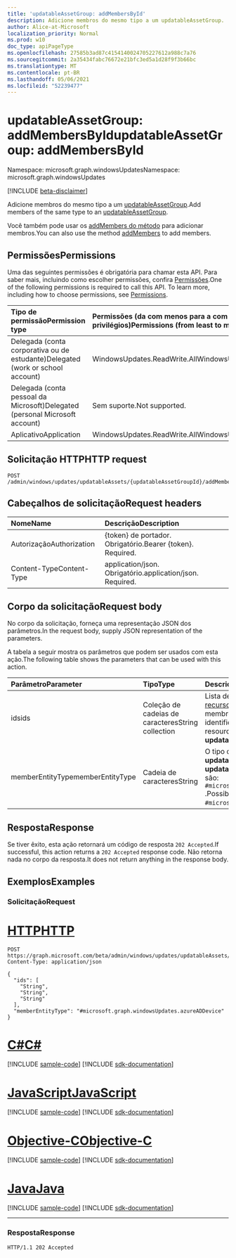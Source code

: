```yaml
---
title: 'updatableAssetGroup: addMembersById'
description: Adicione membros do mesmo tipo a um updatableAssetGroup.
author: Alice-at-Microsoft
localization_priority: Normal
ms.prod: w10
doc_type: apiPageType
ms.openlocfilehash: 27585b3ad87c4154140024705227612a988c7a76
ms.sourcegitcommit: 2a35434fabc76672e21bfc3ed5a1d28f9f3b66bc
ms.translationtype: MT
ms.contentlocale: pt-BR
ms.lasthandoff: 05/06/2021
ms.locfileid: "52239477"
---
```

# <a name="updatableassetgroup-addmembersbyid"></a><span data-ttu-id="486cf-103">updatableAssetGroup: addMembersById</span><span class="sxs-lookup"><span data-stu-id="486cf-103">updatableAssetGroup: addMembersById</span></span>
<span data-ttu-id="486cf-104">Namespace: microsoft.graph.windowsUpdates</span><span class="sxs-lookup"><span data-stu-id="486cf-104">Namespace: microsoft.graph.windowsUpdates</span></span>

[!INCLUDE [beta-disclaimer](../../includes/beta-disclaimer.md)]

<span data-ttu-id="486cf-105">Adicione membros do mesmo tipo a um [updatableAssetGroup](../resources/windowsupdates-updatableassetgroup.md).</span><span class="sxs-lookup"><span data-stu-id="486cf-105">Add members of the same type to an [updatableAssetGroup](../resources/windowsupdates-updatableassetgroup.md).</span></span>

<span data-ttu-id="486cf-106">Você também pode usar os [addMembers do método](windowsupdates-updatableassetgroup-addmembers.md) para adicionar membros.</span><span class="sxs-lookup"><span data-stu-id="486cf-106">You can also use the method [addMembers](windowsupdates-updatableassetgroup-addmembers.md) to add members.</span></span>

## <a name="permissions"></a><span data-ttu-id="486cf-107">Permissões</span><span class="sxs-lookup"><span data-stu-id="486cf-107">Permissions</span></span>
<span data-ttu-id="486cf-p101">Uma das seguintes permissões é obrigatória para chamar esta API. Para saber mais, incluindo como escolher permissões, confira [Permissões](/graph/permissions-reference).</span><span class="sxs-lookup"><span data-stu-id="486cf-p101">One of the following permissions is required to call this API. To learn more, including how to choose permissions, see [Permissions](/graph/permissions-reference).</span></span>

|<span data-ttu-id="486cf-110">Tipo de permissão</span><span class="sxs-lookup"><span data-stu-id="486cf-110">Permission type</span></span>|<span data-ttu-id="486cf-111">Permissões (da com menos para a com mais privilégios)</span><span class="sxs-lookup"><span data-stu-id="486cf-111">Permissions (from least to most privileged)</span></span>|
|:---|:---|
|<span data-ttu-id="486cf-112">Delegada (conta corporativa ou de estudante)</span><span class="sxs-lookup"><span data-stu-id="486cf-112">Delegated (work or school account)</span></span>|<span data-ttu-id="486cf-113">WindowsUpdates.ReadWrite.All</span><span class="sxs-lookup"><span data-stu-id="486cf-113">WindowsUpdates.ReadWrite.All</span></span>|
|<span data-ttu-id="486cf-114">Delegada (conta pessoal da Microsoft)</span><span class="sxs-lookup"><span data-stu-id="486cf-114">Delegated (personal Microsoft account)</span></span>|<span data-ttu-id="486cf-115">Sem suporte.</span><span class="sxs-lookup"><span data-stu-id="486cf-115">Not supported.</span></span>|
|<span data-ttu-id="486cf-116">Aplicativo</span><span class="sxs-lookup"><span data-stu-id="486cf-116">Application</span></span>|<span data-ttu-id="486cf-117">WindowsUpdates.ReadWrite.All</span><span class="sxs-lookup"><span data-stu-id="486cf-117">WindowsUpdates.ReadWrite.All</span></span>|

## <a name="http-request"></a><span data-ttu-id="486cf-118">Solicitação HTTP</span><span class="sxs-lookup"><span data-stu-id="486cf-118">HTTP request</span></span>

<!-- {
  "blockType": "ignored"
}
-->
``` http
POST /admin/windows/updates/updatableAssets/{updatableAssetGroupId}/addMembersById
```

## <a name="request-headers"></a><span data-ttu-id="486cf-119">Cabeçalhos de solicitação</span><span class="sxs-lookup"><span data-stu-id="486cf-119">Request headers</span></span>
|<span data-ttu-id="486cf-120">Nome</span><span class="sxs-lookup"><span data-stu-id="486cf-120">Name</span></span>|<span data-ttu-id="486cf-121">Descrição</span><span class="sxs-lookup"><span data-stu-id="486cf-121">Description</span></span>|
|:---|:---|
|<span data-ttu-id="486cf-122">Autorização</span><span class="sxs-lookup"><span data-stu-id="486cf-122">Authorization</span></span>|<span data-ttu-id="486cf-p102">{token} de portador. Obrigatório.</span><span class="sxs-lookup"><span data-stu-id="486cf-p102">Bearer {token}. Required.</span></span>|
|<span data-ttu-id="486cf-125">Content-Type</span><span class="sxs-lookup"><span data-stu-id="486cf-125">Content-Type</span></span>|<span data-ttu-id="486cf-p103">application/json. Obrigatório.</span><span class="sxs-lookup"><span data-stu-id="486cf-p103">application/json. Required.</span></span>|

## <a name="request-body"></a><span data-ttu-id="486cf-128">Corpo da solicitação</span><span class="sxs-lookup"><span data-stu-id="486cf-128">Request body</span></span>
<span data-ttu-id="486cf-129">No corpo da solicitação, forneça uma representação JSON dos parâmetros.</span><span class="sxs-lookup"><span data-stu-id="486cf-129">In the request body, supply JSON representation of the parameters.</span></span>

<span data-ttu-id="486cf-130">A tabela a seguir mostra os parâmetros que podem ser usados com esta ação.</span><span class="sxs-lookup"><span data-stu-id="486cf-130">The following table shows the parameters that can be used with this action.</span></span>

|<span data-ttu-id="486cf-131">Parâmetro</span><span class="sxs-lookup"><span data-stu-id="486cf-131">Parameter</span></span>|<span data-ttu-id="486cf-132">Tipo</span><span class="sxs-lookup"><span data-stu-id="486cf-132">Type</span></span>|<span data-ttu-id="486cf-133">Descrição</span><span class="sxs-lookup"><span data-stu-id="486cf-133">Description</span></span>|
|:---|:---|:---|
|<span data-ttu-id="486cf-134">ids</span><span class="sxs-lookup"><span data-stu-id="486cf-134">ids</span></span>|<span data-ttu-id="486cf-135">Coleção de cadeias de caracteres</span><span class="sxs-lookup"><span data-stu-id="486cf-135">String collection</span></span>|<span data-ttu-id="486cf-136">Lista de identificadores correspondentes aos [recursos updatableAsset](../resources/windowsupdates-updatableasset.md) a adicionar como membros do **updatableAssetGroup**.</span><span class="sxs-lookup"><span data-stu-id="486cf-136">List of identifiers corresponding to the [updatableAsset](../resources/windowsupdates-updatableasset.md) resources to add as members of the **updatableAssetGroup**.</span></span>|
|<span data-ttu-id="486cf-137">memberEntityType</span><span class="sxs-lookup"><span data-stu-id="486cf-137">memberEntityType</span></span>|<span data-ttu-id="486cf-138">Cadeia de caracteres</span><span class="sxs-lookup"><span data-stu-id="486cf-138">String</span></span>|<span data-ttu-id="486cf-139">O tipo completo dos **recursos updatableAsset.**</span><span class="sxs-lookup"><span data-stu-id="486cf-139">The full type of the **updatableAsset** resources.</span></span> <span data-ttu-id="486cf-140">Os valores possíveis são: `#microsoft.graph.windowsUpdates.azureADDevice` .</span><span class="sxs-lookup"><span data-stu-id="486cf-140">Possible values are: `#microsoft.graph.windowsUpdates.azureADDevice`.</span></span>|

## <a name="response"></a><span data-ttu-id="486cf-141">Resposta</span><span class="sxs-lookup"><span data-stu-id="486cf-141">Response</span></span>

<span data-ttu-id="486cf-142">Se tiver êxito, esta ação retornará um código de resposta `202 Accepted`.</span><span class="sxs-lookup"><span data-stu-id="486cf-142">If successful, this action returns a `202 Accepted` response code.</span></span> <span data-ttu-id="486cf-143">Não retorna nada no corpo da resposta.</span><span class="sxs-lookup"><span data-stu-id="486cf-143">It does not return anything in the response body.</span></span>

## <a name="examples"></a><span data-ttu-id="486cf-144">Exemplos</span><span class="sxs-lookup"><span data-stu-id="486cf-144">Examples</span></span>

### <a name="request"></a><span data-ttu-id="486cf-145">Solicitação</span><span class="sxs-lookup"><span data-stu-id="486cf-145">Request</span></span>

# <a name="http"></a>[<span data-ttu-id="486cf-146">HTTP</span><span class="sxs-lookup"><span data-stu-id="486cf-146">HTTP</span></span>](#tab/http)
<!-- {
  "blockType": "request",
  "name": "updatableassetgroup_addmembersbyid"
}
-->
``` http
POST https://graph.microsoft.com/beta/admin/windows/updates/updatableAssets/{updatableAssetGroupId}/addMembersById
Content-Type: application/json

{
  "ids": [
    "String",
    "String",
    "String"
  ],
  "memberEntityType": "#microsoft.graph.windowsUpdates.azureADDevice"
}
```
# <a name="c"></a>[<span data-ttu-id="486cf-147">C#</span><span class="sxs-lookup"><span data-stu-id="486cf-147">C#</span></span>](#tab/csharp)
[!INCLUDE [sample-code](../includes/snippets/csharp/updatableassetgroup-addmembersbyid-csharp-snippets.md)]
[!INCLUDE [sdk-documentation](../includes/snippets/snippets-sdk-documentation-link.md)]

# <a name="javascript"></a>[<span data-ttu-id="486cf-148">JavaScript</span><span class="sxs-lookup"><span data-stu-id="486cf-148">JavaScript</span></span>](#tab/javascript)
[!INCLUDE [sample-code](../includes/snippets/javascript/updatableassetgroup-addmembersbyid-javascript-snippets.md)]
[!INCLUDE [sdk-documentation](../includes/snippets/snippets-sdk-documentation-link.md)]

# <a name="objective-c"></a>[<span data-ttu-id="486cf-149">Objective-C</span><span class="sxs-lookup"><span data-stu-id="486cf-149">Objective-C</span></span>](#tab/objc)
[!INCLUDE [sample-code](../includes/snippets/objc/updatableassetgroup-addmembersbyid-objc-snippets.md)]
[!INCLUDE [sdk-documentation](../includes/snippets/snippets-sdk-documentation-link.md)]

# <a name="java"></a>[<span data-ttu-id="486cf-150">Java</span><span class="sxs-lookup"><span data-stu-id="486cf-150">Java</span></span>](#tab/java)
[!INCLUDE [sample-code](../includes/snippets/java/updatableassetgroup-addmembersbyid-java-snippets.md)]
[!INCLUDE [sdk-documentation](../includes/snippets/snippets-sdk-documentation-link.md)]

---


### <a name="response"></a><span data-ttu-id="486cf-151">Resposta</span><span class="sxs-lookup"><span data-stu-id="486cf-151">Response</span></span>

<!-- {
  "blockType": "response",
  "truncated": true
}
-->
``` http
HTTP/1.1 202 Accepted
```

